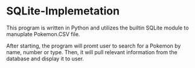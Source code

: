 # SQLite-Implemetation
This program is written in Python and utilizes the builtin SQLite module to manuplate Pokemon.CSV file. 

After starting, the program will promt user to search for a Pokemon by name, number or type. Then, it will pull relevant information from the database and display it to user.
